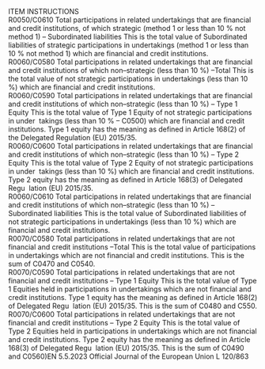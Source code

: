 
ITEM  INSTRUCTIONS  
R0050/C0610  Total participations in related 
undertakings that are financial 
and credit institutions, of 
which strategic (method 1 or 
less than 10 % not method 1) 
– Subordinated liabilities  This is the total value of Subordinated liabilities of strategic participations in 
undertakings (method 1 or less than 10 % not method 1) which are financial 
and credit institutions.  
R0060/C0580  Total participations in related 
undertakings that are financial 
and credit institutions of 
which non–strategic (less than 
10 %) –Total  This is the total value of not strategic participations in undertakings (less than 
10 %) which are financial and credit institutions.  
R0060/C0590  Total participations in related 
undertakings that are financial 
and credit institutions of 
which non–strategic (less than 
10 %) – Type 1 Equity  This is the total value of Type 1 Equity of not strategic participations in under ­
takings (less than 10 % – C0500) which are financial and credit institutions. 
Type 1 equity has the meaning as defined in Article 168(2) of the Delegated 
Regulation (EU) 2015/35.  
R0060/C0600  Total participations in related 
undertakings that are financial 
and credit institutions of 
which non–strategic (less than 
10 %) – Type 2 Equity  This is the total value of Type 2 Equity of not strategic participations in under ­
takings (less than 10 %) which are financial and credit institutions. 
Type 2 equity has the meaning as defined in Article 168(3) of Delegated Regu ­
lation (EU) 2015/35.  
R0060/C0610  Total participations in related 
undertakings that are financial 
and credit institutions of 
which non–strategic (less than 
10 %) – Subordinated liabilities  This is the total value of Subordinated liabilities of not strategic participations in 
undertakings (less than 10 %) which are financial and credit institutions.  
R0070/C0580  Total participations in related 
undertakings that are not 
financial and credit institutions 
–Total  This is the total value of participations in undertakings which are not financial 
and credit institutions. This is the sum of C0470 and C0540.  
R0070/C0590  Total participations in related 
undertakings that are not 
financial and credit institutions 
– Type 1 Equity  This is the total value of Type 1 Equities held in participations in undertakings 
which are not financial and credit institutions. 
Type 1 equity has the meaning as defined in Article 168(2) of Delegated Regu ­
lation (EU) 2015/35. This is the sum of C0480 and C550.  
R0070/C0600  Total participations in related 
undertakings that are not 
financial and credit institutions 
– Type 2 Equity  This is the total value of Type 2 Equities held in participations in undertakings 
which are not financial and credit institutions. 
Type 2 equity has the meaning as defined in Article 168(3) of Delegated Regu ­
lation (EU) 2015/35. This is the sum of C0490 and C0560)EN  5.5.2023 Official Journal of the European Union L 120/863